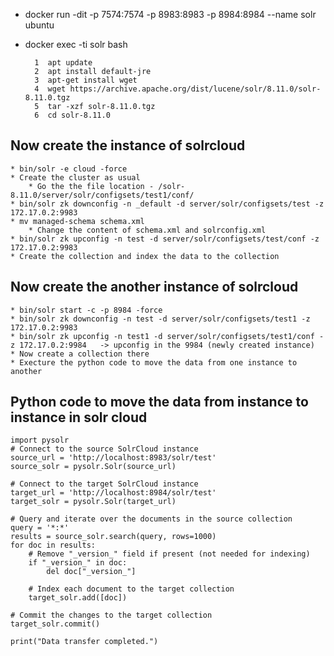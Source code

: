 * docker run -dit -p 7574:7574 -p 8983:8983 -p 8984:8984 --name solr ubuntu
* docker exec -ti solr bash

        1  apt update
        2  apt install default-jre
        3  apt-get install wget
        4  wget https://archive.apache.org/dist/lucene/solr/8.11.0/solr-8.11.0.tgz
        5  tar -xzf solr-8.11.0.tgz
        6  cd solr-8.11.0

## Now create the instance of solrcloud

    * bin/solr -e cloud -force
    * Create the cluster as usual
        * Go the the file location - /solr-8.11.0/server/solr/configsets/test1/conf/
    * bin/solr zk downconfig -n _default -d server/solr/configsets/test -z 172.17.0.2:9983
    * mv managed-schema schema.xml
        * Change the content of schema.xml and solrconfig.xml
    * bin/solr zk upconfig -n test -d server/solr/configsets/test/conf -z 172.17.0.2:9983
    * Create the collection and index the data to the collection 


## Now create the another instance of solrcloud

    * bin/solr start -c -p 8984 -force
    * bin/solr zk downconfig -n test -d server/solr/configsets/test1 -z 172.17.0.2:9983
    * bin/solr zk upconfig -n test1 -d server/solr/configsets/test1/conf -z 172.17.0.2:9984   -> upconfig in the 9984 (newly created instance)
    * Now create a collection there 
    * Execture the python code to move the data from one instance to another


## Python code to move the data from instance to instance in solr cloud

    import pysolr
    # Connect to the source SolrCloud instance
    source_url = 'http://localhost:8983/solr/test'
    source_solr = pysolr.Solr(source_url)
    
    # Connect to the target SolrCloud instance
    target_url = 'http://localhost:8984/solr/test'
    target_solr = pysolr.Solr(target_url)
    
    # Query and iterate over the documents in the source collection
    query = '*:*'
    results = source_solr.search(query, rows=1000)
    for doc in results:
        # Remove "_version_" field if present (not needed for indexing)
        if "_version_" in doc:
            del doc["_version_"]
        
        # Index each document to the target collection
        target_solr.add([doc])
    
    # Commit the changes to the target collection
    target_solr.commit()
    
    print("Data transfer completed.")


